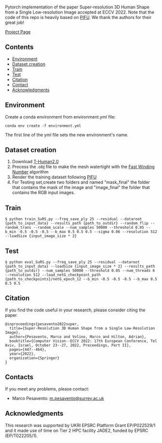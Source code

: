Pytorch implementation of the paper Super-resolution 3D Human Shape from a Single Low-resolution Image accepted at ECCV 2022.
Note that the code of this repo is heavily based on [PIFU](https://shunsukesaito.github.io/PIFu/). We thank the authors for their great job!

[Project Page](https://marcopesavento.github.io/SuRS/)

## Contents
- [Environment](#Environment)
- [Dataset creation](#datasets)
- [Train](#train)
- [Test](#test)
- [Citation](#citation)
- [Contact](#contact)
- [Acknowledgments](#acknowledgments)

## Environment
Create a conda environment from environment.yml file:
```shell
conda env create -f environment.yml
```
The first line of the yml file sets the new environment's name.


## Dataset creation

1. Download [T-Human2.0](https://github.com/ytrock/THuman2.0-Dataset) 
2. Process the .obj file to make the mesh watertight with the [Fast Winding Number](https://www.dgp.toronto.edu/projects/fast-winding-numbers/) algorithm
3. Render the training dataset following [PIFU](https://shunsukesaito.github.io/PIFu/)
4. For Testing set,create two folders and named "mask_final" the folder that contains the mask of the image and "image_final" the folder that contains the RGB input images.

## Train

```shell 
$ python train_SuRS.py --freq_save_ply 25 --residual --dataroot {path_to_input_data} --results_path {path_to_outdir} --random_flip --random_trans --random_scale --num_samples 50000 --threshold 0.05 --b_min -0.5 -0.5 -0.5 --b_max 0.5 0.5 0.5 --sigma 0.06 --resolution 512 --loadSize {input_image_size * 2} 
```

## Test
```shell
$ python eval_SuRS.py --freq_save_ply 25 --residual --dataroot {path_to_input_data} --loadSize {input_image_size * 2} --results_path   {path_to_outdir} --num_samples 50000 --threshold 0.05 --num_threads 6 --resolution 512 --load_netG_checkpoint_path {path_to_checkpoints}/netG_epoch_12 --b_min -0.5 -0.5 -0.5 --b_max 0.5 0.5 0.5
```

## Citation
If you find the code useful in your research, please consider citing the paper.

```
@inproceedings{pesavento2022super,
  title={Super-Resolution 3D Human Shape from a Single Low-Resolution Image},
  author={Pesavento, Marco and Volino, Marco and Hilton, Adrian},
  booktitle={Computer Vision--ECCV 2022: 17th European Conference, Tel Aviv, Israel, October 23--27, 2022, Proceedings, Part II},
  pages={447--464},
  year={2022},
  organization={Springer}
}
```
## Contacts

If you meet any problems, please contact:

* Marco Pesavento: m.pesavento@surrey.ac.uk

## Acknowledgments

This research was supported by UKRI EPSRC Platform Grant EP/P022529/1 and it made use of time on Tier 2 HPC facility JADE2, funded by EPSRC (EP/T022205/1).


